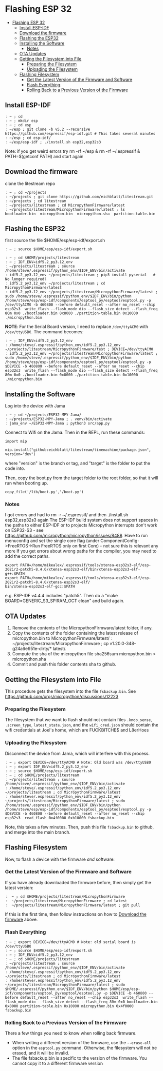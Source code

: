 # Flashing ESP 32

- [Flashing ESP 32](#flashing-esp-32)
  - [Install ESP-IDF](#install-esp-idf)
  - [Download the firmware](#download-the-firmware)
  - [Flashing the ESP32](#flashing-the-esp32)
  - [Installing the Software](#installing-the-software)
    - [Notes](#notes)
  - [OTA Updates](#ota-updates)
  - [Getting the Filesystem into File](#getting-the-filesystem-into-file)
    - [Preparing the Filesystem](#preparing-the-filesystem)
    - [Uploading the Filesystem](#uploading-the-filesystem)
  - [Flashing Filesystem](#flashing-filesystem)
    - [Get the Latest Version of the Firmware and Software](#get-the-latest-version-of-the-firmware-and-software)
    - [Flash Everything](#flash-everything)
    - [Rolling Back to a Previous Version of the Firmware](#rolling-back-to-a-previous-version-of-the-firmware)

## Install ESP-IDF

```{}
: ~ ; cd
: ~ ; mkdir esp
: ~ ; cd esp
: ~/esp ; git clone -b v5.2 --recursive https://github.com/espressif/esp-idf.git # This takes several minutes
: ~/esp ; cd esp-idf/
: ~/esp/esp-idf ; ./install.sh esp32,esp32s3
```

Note: if you get weird errors try rm -rf ~/esp & rm -rf ~/.espressif & PATH=$(getconf PATH) and start again

## Download the firmware

clone the litestream repo

```{}
: ~ ; cd ~/projects
: ~/projects ; git clone https://github.com/eichblatt/litestream.git
: ~/projects ; cd litestream
: ~/projects/litestream ; cd MicropythonFirmware/latest
: ~/projects/litestream/MicropythonFirmware/latest ; ls
bootloader.bin  micropython.bin  micropython.sha  partition-table.bin
```

## Flashing the ESP32

first source the file  $HOME/esp/esp-idf/export.sh

```{}
: ~ ; source $HOME/esp/esp-idf/export.sh 

: ~ ; cd $HOME/projects/litestream
: ~ ; IDF_ENV=idf5.2_py3.12_env
: ~/projects/litestream ; source /home/steve/.espressif/python_env/$IDF_ENV/bin/activate
: idf5.2_py3.12_env ~/projects/litestream ; pip3 install pyserial   # No longer required?
: idf5.2_py3.12_env ~/projects/litestream ; cd MicropythonFirmware/latest
: idf5.2_py3.12_env ~/projects/litestream/MicropythonFirmware/latest ; sudo /home/steve/.espressif/python_env/$IDF_ENV/bin/python /home/steve/esp/esp-idf/components/esptool_py/esptool/esptool.py -p /dev/ttyACM0 -b 460800 --before default_reset --after no_reset --chip esp32s3  write_flash --flash_mode dio --flash_size detect --flash_freq 80m 0x0 ./bootloader.bin 0x8000 ./partition-table.bin 0x10000 ./micropython.bin
```

**NOTE**:
For the Serial Board version, I need to replace `/dev/ttyACM0` with `/dev/ttyUSB0`. The command becomes:

```{}
: ~ ; IDF_ENV=idf5.2_py3.12_env
: /home/steve/.espressif/python_env/idf5.2_py3.12_env ~/projects/litestream/MicropythonFirmware/test ; DEVICE=/dev/ttyACM0
: idf5.2_py3.12_env ~/projects/litestream/MicropythonFirmware/latest ; sudo /home/steve/.espressif/python_env/$IDF_ENV/bin/python /home/steve/esp/esp-idf/components/esptool_py/esptool/esptool.py -p $DEVICE -b 460800 --before default_reset --after no_reset --chip esp32s3  write_flash --flash_mode dio --flash_size detect --flash_freq 80m 0x0 ./bootloader.bin 0x8000 ./partition-table.bin 0x10000 ./micropython.bin
```

## Installing the Software

Log into the device with Jama

```{}
: ~ ; cd ~/projects/ESP32-MPY-Jama/
: ~/projects/ESP32-MPY-Jama ; . venv/bin/activate
: jama_env ~/ESP32-MPY-Jama ; python3 src/app.py 
```

Connect to Wifi on the Jama. Then in the REPL, run these commands:

```{}
import mip

mip.install("github:eichblatt/litestream/timemachine/package.json", version="dev")

```

where "version" is the branch or tag, and "target" is the folder to put the code into.

Then, copy the boot.py from the target folder to the root folder, so that it will run when booting up.

```{}
copy_file('/lib/boot.py','/boot.py')
```

### Notes

I got errors and had to rm -r ~/.espressif/ and then ./install.sh esp32,esp32s3 again
The ESP-IDF build system does not support spaces in the paths to either ESP-IDF or to projects
Micropython interrupts don't work on ESP32-S3 - see <https://github.com/micropython/micropython/issues/8488>. Have to run menuconfig and set the single core flag (under ComponentConfig->FreeRTOS->Run FreeRTOS only on first Core) - not sure this is relevant any more
If you get errors about wrong paths for the compiler, you may need to add the correct paths.

```{}
export PATH=/home/mikealex/.espressif/tools/xtensa-esp32s3-elf/esp-2021r2-patch5-8.4.0/xtensa-esp32s3-elf/bin/xtensa-esp32s3-elf-g++:$PATH
export PATH=/home/mikealex/.espressif/tools/xtensa-esp32s3-elf/esp-2021r2-patch5-8.4.0/xtensa-esp32s3-elf/
bin/xtensa-esp32s3-elf-gcc:$PATH
```

e.g. ESP-IDF v4.4.4 includes "patch5". Then do a "make BOARD=GENERIC_S3_SPIRAM_OCT clean" and build again.

## OTA Updates

1. Remove the contents of the MicropythonFirmware/latest folder, if any.
2. Copy the contents of the folder containing the latest release of micropython.bin to MicropythonFirmware/latest/
: ~/projects/litestream/MicropythonFirmware ; cp v1.20.0-348-g24a6e951e-dirty/* latest/.
3. Compute the sha of the micropython file
    sha256sum micropython.bin > micropython.sha
4. Commit and push this folder contents sha to github.

## Getting the Filesystem into File

This procedure gets the filesystem into the file `fsbackup.bin`. See <https://github.com/orgs/micropython/discussions/12223>

### Preparing the Filesystem

The filesystem that we want to flash should not contain files `.knob_sense`, `.screen_type`, `latest_state.json`, and the `wifi_cred.json` should contain the wifi credentials at Joel's home, which are FUCKBITCHE$ and L8erHoes

### Uploading the Filesystem

Disconnect the device from Jama, which will interfere with this process.

```{}
: ~ ; export DEVICE=/dev/ttyACM0 # Note: Old board was /dev/ttyUSB0
: ~ ; export IDF_ENV=idf5.2_py3.12_env 
: ~ ; source $HOME/esp/esp-idf/export.sh 
: ~ ; cd $HOME/projects/litestream
: ~/projects/litestream ; source /home/steve/.espressif/python_env/$IDF_ENV/bin/activate
: /home/steve/.espressif/python_env/idf5.2_py3.12_env ~/projects/litestream ; cd MicropythonFirmware/latest
: /home/steve/.espressif/python_env/idf5.2_py3.12_env ~/projects/litestream/MicropythonFirmware/latest ; sudo /home/steve/.espressif/python_env/$IDF_ENV/bin/python /home/steve/esp/esp-idf/components/esptool_py/esptool/esptool.py -p $DEVICE -b 460800 --before default_reset --after no_reset --chip esp32s3  read_flash 0x4f0000 0xb10000 fsbackup.bin
```

Note, this takes a few minutes.
Then, push this file `fsbackup.bin` to github, and merge into the main branch.

## Flashing Filesystem

Now, to flash a device with the firmware _and_ software:

### Get the Latest Version of the Firmware and Software

If you have already downloaded the firmware before, then simply get the latest version:

```{}
:  ~ ; cd $HOME/projects/litestream/MicropythonFirmware
:  ~/projects/litestream/MicropythonFirmware ; cd latest
:  ~/projects/litestream/MicropythonFirmware/latest ; git pull
```

If this is the first time, then follow instructions on how to [Download the firmware](#download-the-firmware) above.

### Flash Everything

```{}
: ~ ; export DEVICE=/dev/ttyACM0 # Note: old serial board is /dev/ttyUSB0
: ~ ; source $HOME/esp/esp-idf/export.sh 
: ~ ; IDF_ENV=idf5.2_py3.12_env
: ~ ; cd $HOME/projects/litestream
: ~/projects/litestream ; source /home/steve/.espressif/python_env/$IDF_ENV/bin/activate
: /home/steve/.espressif/python_env/idf5.2_py3.12_env ~/projects/litestream ; cd MicropythonFirmware/latest
: /home/steve/.espressif/python_env/idf5.2_py3.12_env ~/projects/litestream/MicropythonFirmware/latest ; sudo $HOME/.espressif/python_env/$IDF_ENV/bin/python $HOME/esp/esp-idf/components/esptool_py/esptool/esptool.py -p $DEVICE -b 460800 --before default_reset --after no_reset --chip esp32s3  write_flash --flash_mode dio --flash_size detect --flash_freq 80m 0x0 bootloader.bin 0x8000 partition-table.bin 0x10000 micropython.bin 0x4f0000 fsbackup.bin
```

### Rolling Back to a Previous Version of the Firmware

There a few things you need to know when rolling back firmware.

- When writing a different version of the firmware, use the `--erase-all` option in the `esptool.py` command. Otherwise, the filesystem will not be erased, and it will be invalid.
- The file fsbackup.bin is specific to the version of the firmware. You cannot copy it to a different firmware version
